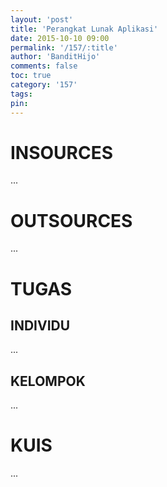 ```yaml
---
layout: 'post'
title: 'Perangkat Lunak Aplikasi'
date: 2015-10-10 09:00
permalink: '/157/:title'
author: 'BanditHijo'
comments: false
toc: true
category: '157'
tags:
pin:
---
```


# INSOURCES
...

# OUTSOURCES
...

# TUGAS

## INDIVIDU
...

## KELOMPOK
...

# KUIS
...
